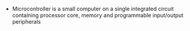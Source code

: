 - Microcontroller is a small computer on a single integrated circuit containing processor core, memory and programmable input/output peripherals